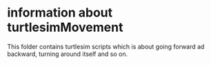 # information about turtlesimMovement
This folder contains turtlesim scripts which is about going forward ad backward, turning around itself and so on.
